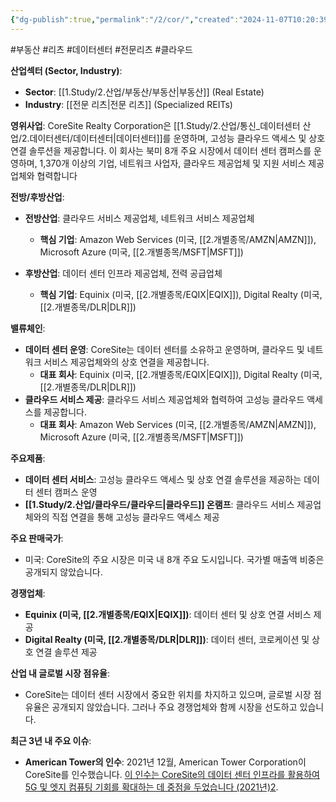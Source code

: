 ```yaml
---
{"dg-publish":true,"permalink":"/2/cor/","created":"2024-11-07T10:20:39.600+09:00","updated":"2025-06-03T20:05:58.376+09:00"}
---
```


#부동산 #리츠 #데이터센터 #전문리츠 #클라우드 

**산업섹터 (Sector, Industry)**:

- **Sector**: [[1.Study/2.산업/부동산/부동산\|부동산]] (Real Estate)
- **Industry**: [[전문 리츠\|전문 리츠]] (Specialized REITs)

**영위사업**: CoreSite Realty Corporation은 [[1.Study/2.산업/통신_데이터센터 산업/2.데이터센터/데이터센터\|데이터센터]]를 운영하며, 고성능 클라우드 액세스 및 상호 연결 솔루션을 제공합니다. 이 회사는 북미 8개 주요 시장에서 데이터 센터 캠퍼스를 운영하며, 1,370개 이상의 기업, 네트워크 사업자, 클라우드 제공업체 및 지원 서비스 제공업체와 협력합니다


**전방/후방산업**:

- **전방산업**: 클라우드 서비스 제공업체, 네트워크 서비스 제공업체
    - **핵심 기업**: Amazon Web Services (미국, [[2.개별종목/AMZN\|AMZN]]), Microsoft Azure (미국, [[2.개별종목/MSFT\|MSFT]])
      
- **후방산업**: 데이터 센터 인프라 제공업체, 전력 공급업체
    - **핵심 기업**: Equinix (미국, [[2.개별종목/EQIX\|EQIX]]), Digital Realty (미국, [[2.개별종목/DLR\|DLR]])

**밸류체인**:

- **데이터 센터 운영**: CoreSite는 데이터 센터를 소유하고 운영하며, 클라우드 및 네트워크 서비스 제공업체와의 상호 연결을 제공합니다.
    - **대표 회사**: Equinix (미국, [[2.개별종목/EQIX\|EQIX]]), Digital Realty (미국, [[2.개별종목/DLR\|DLR]])
- **클라우드 서비스 제공**: 클라우드 서비스 제공업체와 협력하여 고성능 클라우드 액세스를 제공합니다.
    - **대표 회사**: Amazon Web Services (미국, [[2.개별종목/AMZN\|AMZN]]), Microsoft Azure (미국, [[2.개별종목/MSFT\|MSFT]])

**주요제품**:

- **데이터 센터 서비스**: 고성능 클라우드 액세스 및 상호 연결 솔루션을 제공하는 데이터 센터 캠퍼스 운영
- **[[1.Study/2.산업/클라우드/클라우드\|클라우드]] 온램프**: 클라우드 서비스 제공업체와의 직접 연결을 통해 고성능 클라우드 액세스 제공

**주요 판매국가**:

- 미국: CoreSite의 주요 시장은 미국 내 8개 주요 도시입니다. 국가별 매출액 비중은 공개되지 않았습니다.

**경쟁업체**:

- **Equinix (미국, [[2.개별종목/EQIX\|EQIX]])**: 데이터 센터 및 상호 연결 서비스 제공
- **Digital Realty (미국, [[2.개별종목/DLR\|DLR]])**: 데이터 센터, 코로케이션 및 상호 연결 솔루션 제공

**산업 내 글로벌 시장 점유율**:

- CoreSite는 데이터 센터 시장에서 중요한 위치를 차지하고 있으며, 글로벌 시장 점유율은 공개되지 않았습니다. 그러나 주요 경쟁업체와 함께 시장을 선도하고 있습니다.

**최근 3년 내 주요 이슈**:

- **American Tower의 인수**: 2021년 12월, American Tower Corporation이 CoreSite를 인수했습니다. [이 인수는 CoreSite의 데이터 센터 인프라를 활용하여 5G 및 엣지 컴퓨팅 기회를 확대하는 데 중점을 두었습니다 (2021년)](https://kr.investing.com/equities/coresite-realty-corp-pref)[2](https://kr.investing.com/equities/coresite-realty-corp-pref).